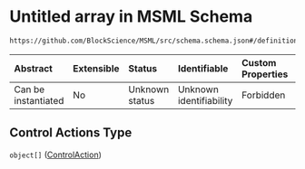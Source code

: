 # Untitled array in MSML Schema

```txt
https://github.com/BlockScience/MSML/src/schema.schema.json#/definitions/MSMLSpec/properties/Control Actions
```



| Abstract            | Extensible | Status         | Identifiable            | Custom Properties | Additional Properties | Access Restrictions | Defined In                                                                                    |
| :------------------ | :--------- | :------------- | :---------------------- | :---------------- | :-------------------- | :------------------ | :-------------------------------------------------------------------------------------------- |
| Can be instantiated | No         | Unknown status | Unknown identifiability | Forbidden         | Allowed               | none                | [schema.schema.json\*](../../out/math_spec_mapping/schema.schema.json "open original schema") |

## Control Actions Type

`object[]` ([ControlAction](schema-definitions-controlaction.md))
